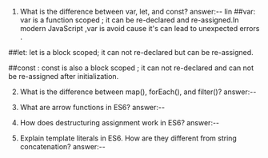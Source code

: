 1. What is the difference between var, let, and const?
   answer:--
   Iin
   ##var:
   var is a function scoped ; it can be re-declared and re-assigned.In modern JavaScript ,var is avoid cause it's can lead to unexpected errors .

##let:
let is a block scoped; it can not re-declared but can be re-assigned.

##const :
const is also a block scoped ; it can not re-declared and can not be re-assigned after initialization.

2. What is the difference between map(), forEach(), and filter()?
   answer:--

3. What are arrow functions in ES6?
   answer:--
4. How does destructuring assignment work in ES6?
   answer:--
5. Explain template literals in ES6. How are they different from string concatenation?
   answer:--
